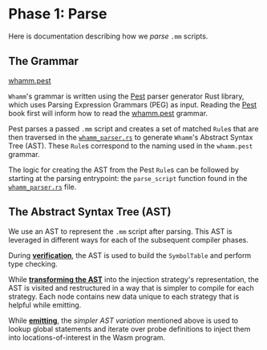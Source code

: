 # Phase 1: Parse #

Here is documentation describing how we _parse_ `.mm` scripts.

## The Grammar ##
[whamm.pest]

`Whamm`'s grammar is written using the [Pest] parser generator Rust library, which uses Parsing Expression Grammars (PEG) as input.
Reading the [Pest] book first will inform how to read the [whamm.pest] grammar.

Pest parses a passed `.mm` script and creates a set of matched `Rule`s that are then traversed in the [`whamm_parser.rs`] to generate `Whamm`'s Abstract Syntax Tree (AST).
These `Rule`s correspond to the naming used in the `whamm.pest` grammar.

The logic for creating the AST from the Pest `Rule`s can be followed by starting at the parsing entrypoint: the `parse_script` function found in the [`whamm_parser.rs`] file.

[whamm.pest]: https://github.com/ejrgilbert/whamm/blob/master/src/parser/whamm.pest
[Pest]: https://pest.rs/book/

[`whamm_parser.rs`]: https://github.com/ejrgilbert/whamm/blob/master/src/parser/whamm_parser.rs

## The Abstract Syntax Tree (AST) ##

We use an AST to represent the `.mm` script after parsing.
This AST is leveraged in different ways for each of the subsequent compiler phases.

During [**verification**](verifying.md), the AST is used to build the `SymbolTable` and perform type checking.

While [**transforming the AST**](transform_ast.md) into the injection strategy's representation, the AST is visited and restructured in a way that is simpler to compile for each strategy.
Each node contains new data unique to each strategy that is helpful while emitting.

While [**emitting**](emit/emitting.md), the _simpler AST variation_ mentioned above is used to lookup global statements and iterate over probe definitions to inject them into locations-of-interest in the Wasm program.
